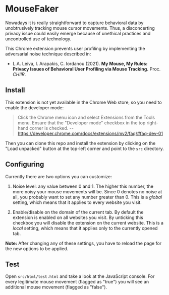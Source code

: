 # MouseFaker

Nowadays it is really straightforward to capture behavioral data by unobtrusively tracking mouse cursor movements.
Thus, a disconcerting privacy issue could easily emerge because of unethical practices and uncontrolled use of technology.

This Chrome extension prevents user profiling by implementing the adversarial noise technique described in:

  * L.A. Leiva, I. Arapakis, C. Iordanou (2021).
  **My Mouse, My Rules: Privacy Issues of Behavioral User Profiling via Mouse Tracking.**
  Proc. *CHIIR*.

## Install

This extension is not yet available in the Chrome Web store,
so you need to enable the developer mode:

> Click the Chrome menu icon and select Extensions from the Tools menu.
> Ensure that the "Developer mode" checkbox in the top right-hand corner is checked.
> -- https://developer.chrome.com/docs/extensions/mv2/faq/#faq-dev-01

Then you can clone this repo and install the extension
by clicking on the "Load unpacked" button at the top-left corner
and point to the `src` directory.

## Configuring

Currently there are two options you can customize:

1. Noise level: any value between 0 and 1.
The higher this number, the more noisy your mouse movements will be.
Since 0 denotes no noise at all, you probably want to set any number greater than 0.
This is a _global_ setting, which means that it applies to every website you visit.

2. Enable/disable on the domain of the current tab.
By default the extension is enabled on all websites you visit.
By unticking this checkbox you will disable the extension on the current website.
This is a _local_ setting, which means that it applies only to the currently opened tab.

**Note:** After changing any of these settings, you have to reload the page for the new options to be applied.

## Test

Open `src/html/test.html` and take a look at the JavaScript console.
For every legitimate mouse movement (flagged as "true") you will see an additional mouse movement (flagged as "false").
